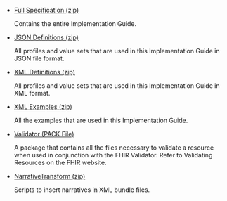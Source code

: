 <div xmlns="http://www.w3.org/1999/xhtml" xmlns:xsi="http://www.w3.org/2001/XMLSchema-instance" xsi:schemaLocation="http://hl7.org/fhir ../../input-cache/schemas-r5/fhir-single.xsd">

<ul>
<li><a href="full-ig.zip">Full Specification (zip)</a><p>Contains the entire Implementation Guide.</p></li>
<li><a href="definitions.json.zip">JSON Definitions (zip)</a><p>All profiles and value sets that are used in this Implementation Guide in JSON file format.</p></li>
<li><a href="definitions.xml.zip">XML Definitions (zip)</a><p>All profiles and value sets that are used in this Implementation Guide in XML format.</p></li>
<li><a href="examples.xml.zip">XML Examples (zip)</a><p>All the examples that are used in this Implementation Guide.</p></li>
<li><a href="validator-hl7.fhir.us.pq-cmc-fda.pack">Validator (PACK File)</a><p>A package that contains all the files necessary to validate a resource when used in conjunction with the FHIR Validator. Refer to Validating Resources on the FHIR website.</p></li>
<li><a href="NarrativeTransform.zip">NarrativeTransform (zip)</a><p>Scripts to insert narratives in XML bundle files.</p></li>
</ul>

</div>
